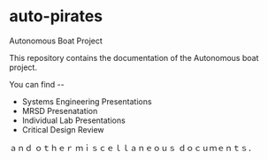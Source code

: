 # auto-pirates
Autonomous Boat Project

This repository contains the documentation of the Autonomous boat project.

You can find --

* Systems Engineering Presentations
* MRSD Presenatation
* Individual Lab Presentations 
* Critical Design Review

ａｎｄ ｏｔｈｅｒ ｍｉｓｃｅｌｌａｎｅｏｕｓ ｄｏｃｕｍｅｎｔｓ．
